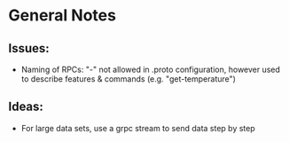 # General Notes

## Issues:

- Naming of RPCs: "-" not allowed in .proto configuration, however used to describe features & commands (e.g. "get-temperature")


## Ideas:

- For large data sets, use a grpc stream to send data step by step
